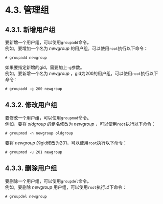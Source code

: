 # 4.3. 管理组

## 4.3.1. 新增用户组

要新增一个用户组，可以使用`groupadd`命令。\
例如，要增加一个名为 _newgroup_ 的用户组，可以使用`root`执行以下命令：

```
# groupadd newgroup
```

如果要指定新增的gid，需要加上`-g`参数。\
例如，要新增一个名为 _newgroup_ ，gid为200的用户组，可以使用`root`执行以下命令：

```
# groupadd -g 200 newgroup
```

## 4.3.2. 修改用户组

要修改一个用户组，可以使用`groupmod`命令。\
例如，要将 _oldgroup_ 的组名修改为 _newgroup_ ，可以使用`root`执行以下命令：

```
# groupmod -n newgroup oldgroup
```

要将 _newgroup_ 的gid修改为201，可以使用`root`执行以下命令：

```
# groupmod -u 201 newgroup
```

## 4.3.3. 删除用户组

要删除一个用户组，可以使用`groupdel`命令。\
例如，要删除 _newgroup_ 用户组，可以使用`root`执行以下命令：

```
# groupdel newgroup
```
